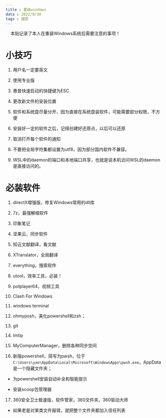 ```yaml
---
title : 重装windows
data : 2022/9/30
tags : 摆弄
---
```


    本贴记录了本人在重装Windows系统后需要注意的事项！

# 小技巧

1. 用户名一定要英文

2. 使用专业版

3. 惠普快速启动的快捷键为ESC

4. 更改新文件的安装位置

5. 软件和系统盘尽量分开，因为直接在系统盘装软件，可能需要部分权限，不方便

6. 安装好一定的软件之后，记得创建好还原点，以后可以还原

7. 取消打开每个软件的通知

8. 不要把全局字符集都设置为utf8，因为部分国内软件不兼容。

9. WSL中的daemon的端口和本地端口共享，也就是说本机访问WSL的daemon是直接访问的。

# 必装软件

1. directX增强版，修复Windows常用的dll库

2. 7z，最强解缩软件

3. 印象笔记

4. 坚果云，同步软件

5. 知云文献翻译，看文献

6. XTranslator，全局翻译

7. everything，搜索软件

8. utool，效率工具，必装！

9. potplayer64，视频工具

10. Clash For Windows

11. windows terminal

12. ohmyposh，美化powershell和zsh；

13. git

14. Imtip

15. MyComputerManager，删除各种同步空间

16. 新版powershell，简写为pwsh，位于`C:\Users\yao\AppData\Local\Microsoft\WindowsApps\pwsh.exe`，AppData是一个隐藏文件夹；
- 为powershell安装自动补全和智能提示

- 安装scoop包管理器
17. 360安全卫士极速版，软件管家，360文件夹，360驱动大师
- 如果老是对某类文件报错，就把整个文件夹都加入信任列表


